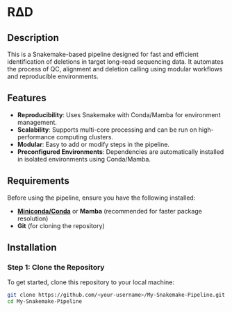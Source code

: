 # RΔD

## Description
This is a Snakemake-based pipeline designed for fast and efficient identification of deletions in target long-read sequencing data. It automates the process of QC, alignment and deletion calling using modular workflows and reproducible environments.

## Features
- **Reproducibility**: Uses Snakemake with Conda/Mamba for environment management.
- **Scalability**: Supports multi-core processing and can be run on high-performance computing clusters.
- **Modular**: Easy to add or modify steps in the pipeline.
- **Preconfigured Environments**: Dependencies are automatically installed in isolated environments using Conda/Mamba.

## Requirements

Before using the pipeline, ensure you have the following installed:
- **[Miniconda/Conda](https://docs.conda.io/en/latest/miniconda.html)** or **Mamba** (recommended for faster package resolution)
- **Git** (for cloning the repository)

## Installation

### Step 1: Clone the Repository
To get started, clone this repository to your local machine:

```bash
git clone https://github.com/<your-username>/My-Snakemake-Pipeline.git
cd My-Snakemake-Pipeline

